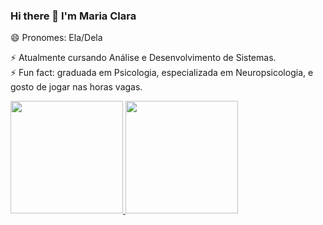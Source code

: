 ### Hi there 👋 I'm Maria Clara

😄 Pronomes: Ela/Dela
<p>
⚡ Atualmente cursando Análise e Desenvolvimento de Sistemas.<br>
⚡ Fun fact: graduada em Psicologia, especializada em Neuropsicologia, e gosto de jogar nas horas vagas. <p>


<div>
<a href="https://github.com/mclarar">
<img height="180em" src="https://github-readme-stats.vercel.app/api/top-langs/?username=mclarar&layout=compact&langs_count=7&theme=dracula"/>
<img height="180em" src="https://github-readme-stats.vercel.app/api?username=mclarar&show_icons=true&theme=dracula&include_all_commits=true&count_private=true"/>
</div>


<!--
**mclarar/mclarar** is a ✨ _special_ ✨ repository because its `README.md` (this file) appears on your GitHub profile.

Here are some ideas to get you started:

- 🔭 I’m currently working on ...
- 🌱 I’m currently learning ...
- 👯 I’m looking to collaborate on ...
- 🤔 I’m looking for help with ...
- 💬 Ask me about ...
- 📫 How to reach me: ...
- 😄 Pronouns: She/Her
- ⚡ Fun fact: ...
-->
